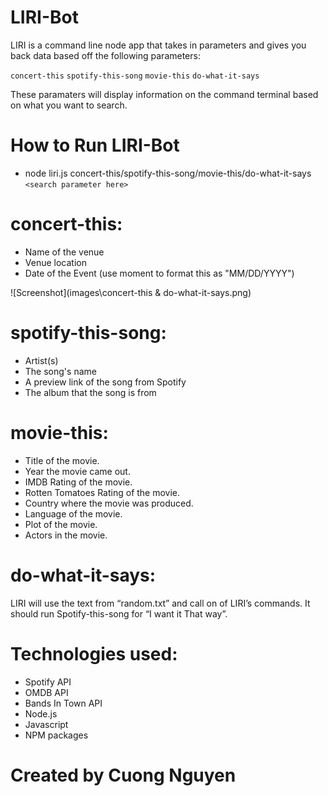 # LIRI-Bot

LIRI is a command line node app that takes in parameters and gives you back data based off the following parameters: 
    
```concert-this```
```spotify-this-song```
```movie-this```
```do-what-it-says```
    
These paramaters will display information on the command terminal based on what you want to search. 

# How to Run LIRI-Bot

* node liri.js concert-this/spotify-this-song/movie-this/do-what-it-says ```<search parameter here>```

# concert-this: 

-	Name of the venue
-	Venue location
-	Date of the Event (use moment to format this as "MM/DD/YYYY")

![Screenshot](images\concert-this & do-what-it-says.png)

# spotify-this-song: 

-	Artist(s)
-	The song's name
-	A preview link of the song from Spotify
-	The album that the song is from

# movie-this: 

-	Title of the movie.
-	Year the movie came out.
-	IMDB Rating of the movie.
-	Rotten Tomatoes Rating of the movie.
-	Country where the movie was produced.
-	Language of the movie.
-	Plot of the movie.
-	Actors in the movie.

# do-what-it-says: 

LIRI will use the text from “random.txt” and call on of LIRI’s commands. 
It should run Spotify-this-song for “I want it That way”. 

# Technologies used:

* Spotify API
* OMDB API
* Bands In Town API
* Node.js
* Javascript
* NPM packages

# Created by Cuong Nguyen 